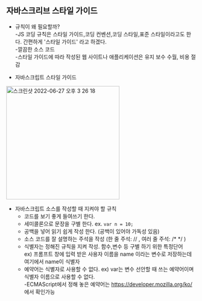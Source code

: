 ## 자바스크리브 스타일 가이드  
* 규칙이 왜 필요할까?  
  -JS 코딩 규칙은 스타일 가이드,코딩 컨벤션,코딩 스타일,표준 스타일이라고도 한다. 간편하게 '스타일 가이드' 라고 하겠다.  
  -깔끔한 소스 코드    
  -스타일 가이드에 따라 작성된 웹 사이트나 애플리케이션은 유지 보수 수월, 비용 절감  

* 자바스크립트 스타일 가이드  

<img width="300" alt="스크린샷 2022-06-27 오후 3 26 18" src="https://user-images.githubusercontent.com/97012561/175873414-edf3b218-da91-45b9-9264-f52d8770c897.png">


* 자바스크립트 소스를 작성할 때 지켜야 할 규칙  
  * 코드를 보기 좋게 들여쓰기 한다.  
  * 세미콜론으로 문장을 구별 한다. ex. `var n = 10;`
  * 공백을 넣어 읽기 쉽게 작성 한다. (공백이 있어야 가독성 있음)   
  * 소스 코드를 잘 설명하는 주석을 작성 (한 줄 주석: // , 여러 줄 주석: /* */ )  
  * 식별자는 정해진 규칙을 지켜 작성. 함수,변수 등 구별 하기 위한 특정단어   
    ex) 프롬프트 창에 입력 받은 사용자 이름을 name 이라는 변수로 저장하는데 여기에서 name이 식별자  
  * 예약어는 식별자로 사용할 수 없다.  ex) var는 변수 선안할 때 쓰는 예약어이며 식별자 이름으로 사용할 수 없다.    
    -ECMAScript에서 정해 놓은 예약어는 https://developer.mozilla.org/ko/ 에서 확인가능


